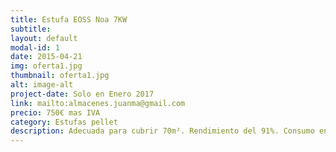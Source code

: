 ```yaml
---
title: Estufa EOSS Noa 7KW
subtitle:
layout: default
modal-id: 1
date: 2015-04-21
img: oferta1.jpg
thumbnail: oferta1.jpg
alt: image-alt
project-date: Solo en Enero 2017
link: mailto:almacenes.juanma@gmail.com
precio: 750€ mas IVA
category: Estufas pellet
description: Adecuada para cubrir 70m². Rendimiento del 91%. Consumo entre 0,4 y 1,4 kg/h, autonomia de 9 a 32h. Programable. En color burdeos, antracita y blanco.
---
```

